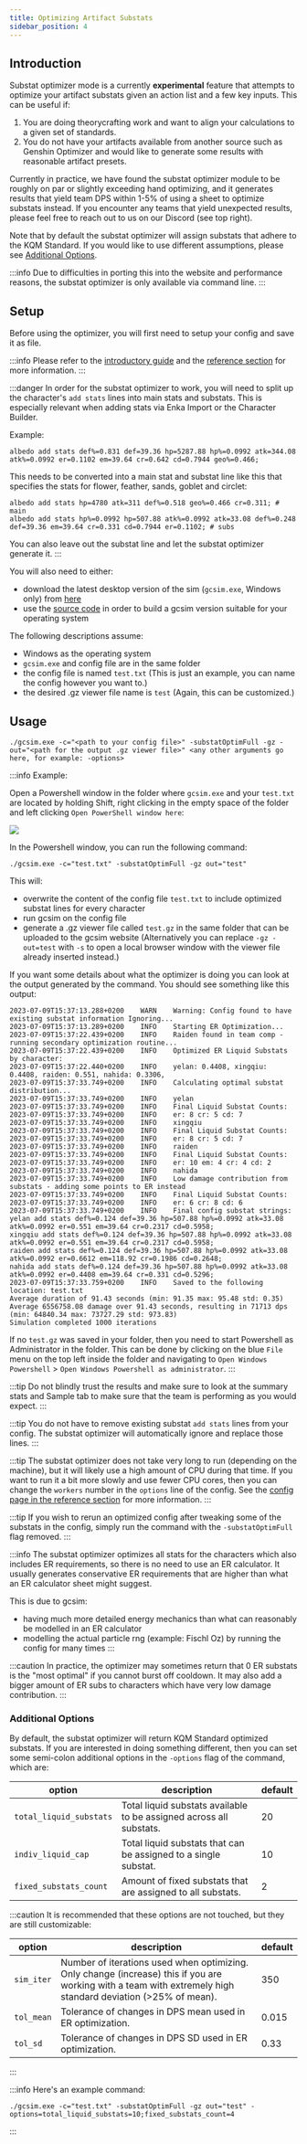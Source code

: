 ```yaml
---
title: Optimizing Artifact Substats
sidebar_position: 4
---
```


## Introduction

Substat optimizer mode is a currently **experimental** feature that attempts to optimize your artifact substats given an action list and a few key inputs. 
This can be useful if:

1. You are doing theorycrafting work and want to align your calculations to a given set of standards.
2. You do not have your artifacts available from another source such as Genshin Optimizer and would like to generate some results with reasonable artifact presets.

Currently in practice, we have found the substat optimizer module to be roughly on par or slightly exceeding hand optimizing, and it generates results that yield team DPS within 1-5% of using a sheet to optimize substats instead. 
If you encounter any teams that yield unexpected results, please feel free to reach out to us on our Discord (see top right).

Note that by default the substat optimizer will assign substats that adhere to the KQM Standard. 
If you would like to use different assumptions, please see [Additional Options](#additional-options).

:::info
Due to difficulties in porting this into the website and performance reasons, the substat optimizer is only available via command line. 
:::

## Setup

Before using the optimizer, you will first need to setup your config and save it as file. 

:::info
Please refer to the [introductory guide](/guides/building_a_simulation_basic_tutorial) and the [reference section](/reference) for more information.
:::

:::danger
In order for the substat optimizer to work, you will need to split up the character's `add stats` lines into main stats and substats. 
This is especially relevant when adding stats via Enka Import or the Character Builder.

Example:
```
albedo add stats def%=0.831 def=39.36 hp=5287.88 hp%=0.0992 atk=344.08 atk%=0.0992 er=0.1102 em=39.64 cr=0.642 cd=0.7944 geo%=0.466;
```

This needs to be converted into a main stat and substat line like this that specifies the stats for flower, feather, sands, goblet and circlet:
```
albedo add stats hp=4780 atk=311 def%=0.518 geo%=0.466 cr=0.311; # main
albedo add stats hp%=0.0992 hp=507.88 atk%=0.0992 atk=33.08 def%=0.248 def=39.36 em=39.64 cr=0.331 cd=0.7944 er=0.1102; # subs
```

You can also leave out the substat line and let the substat optimizer generate it.
:::

You will also need to either:
- download the latest desktop version of the sim (`gcsim.exe`, Windows only) from [here](https://github.com/genshinsim/gcsim/releases/latest)
- use the [source code](https://github.com/genshinsim/gcsim) in order to build a gcsim version suitable for your operating system

The following descriptions assume:
- Windows as the operating system
- `gcsim.exe` and config file are in the same folder
- the config file is named `test.txt` (This is just an example, you can name the config however you want to.)
- the desired .gz viewer file name is `test` (Again, this can be customized.)

## Usage

```
./gcsim.exe -c="<path to your config file>" -substatOptimFull -gz -out="<path for the output .gz viewer file>" <any other arguments go here, for example: -options>
```

:::info
Example:

Open a Powershell window in the folder where `gcsim.exe` and your `test.txt` are located by holding Shift, right clicking in the empty space of the folder and left clicking `Open PowerShell window here`:

![](substat_powershell.png)

In the Powershell window, you can run the following command:
```
./gcsim.exe -c="test.txt" -substatOptimFull -gz out="test"
```

This will: 
- overwrite the content of the config file `test.txt` to include optimized substat lines for every character
- run gcsim on the config file 
- generate a .gz viewer file called `test.gz` in the same folder that can be uploaded to the gcsim website (Alternatively you can replace `-gz -out=test` with `-s` to open a local browser window with the viewer file already inserted instead.)

If you want some details about what the optimizer is doing you can look at the output generated by the command. 
You should see something like this output:
```
2023-07-09T15:37:13.288+0200    WARN    Warning: Config found to have existing substat information Ignoring...                                                                
2023-07-09T15:37:13.289+0200    INFO    Starting ER Optimization...                                  
2023-07-09T15:37:22.439+0200    INFO    Raiden found in team comp - running secondary optimization routine...                                                     
2023-07-09T15:37:22.439+0200    INFO    Optimized ER Liquid Substats by character:
2023-07-09T15:37:22.440+0200    INFO    yelan: 0.4408, xingqiu: 0.4408, raiden: 0.551, nahida: 0.3306,
2023-07-09T15:37:33.749+0200    INFO    Calculating optimal substat distribution... 
2023-07-09T15:37:33.749+0200    INFO    yelan    
2023-07-09T15:37:33.749+0200    INFO    Final Liquid Substat Counts:
2023-07-09T15:37:33.749+0200    INFO    er: 8 cr: 5 cd: 7               
2023-07-09T15:37:33.749+0200    INFO    xingqiu                                        
2023-07-09T15:37:33.749+0200    INFO    Final Liquid Substat Counts:                   
2023-07-09T15:37:33.749+0200    INFO    er: 8 cr: 5 cd: 7                          
2023-07-09T15:37:33.749+0200    INFO    raiden                                         
2023-07-09T15:37:33.749+0200    INFO    Final Liquid Substat Counts:                 
2023-07-09T15:37:33.749+0200    INFO    er: 10 em: 4 cr: 4 cd: 2 
2023-07-09T15:37:33.749+0200    INFO    nahida          
2023-07-09T15:37:33.749+0200    INFO    Low damage contribution from substats - adding some points to ER instead                          
2023-07-09T15:37:33.749+0200    INFO    Final Liquid Substat Counts:     
2023-07-09T15:37:33.749+0200    INFO    er: 6 cr: 8 cd: 6
2023-07-09T15:37:33.749+0200    INFO    Final config substat strings:
yelan add stats def%=0.124 def=39.36 hp=507.88 hp%=0.0992 atk=33.08 atk%=0.0992 er=0.551 em=39.64 cr=0.2317 cd=0.5958;               
xingqiu add stats def%=0.124 def=39.36 hp=507.88 hp%=0.0992 atk=33.08 atk%=0.0992 er=0.551 em=39.64 cr=0.2317 cd=0.5958;                       
raiden add stats def%=0.124 def=39.36 hp=507.88 hp%=0.0992 atk=33.08 atk%=0.0992 er=0.6612 em=118.92 cr=0.1986 cd=0.2648;
nahida add stats def%=0.124 def=39.36 hp=507.88 hp%=0.0992 atk=33.08 atk%=0.0992 er=0.4408 em=39.64 cr=0.331 cd=0.5296;                   
2023-07-09T15:37:33.759+0200    INFO    Saved to the following location: test.txt   
Average duration of 91.43 seconds (min: 91.35 max: 95.48 std: 0.35)                            
Average 6556758.08 damage over 91.43 seconds, resulting in 71713 dps (min: 64840.34 max: 73727.29 std: 973.83)                         
Simulation completed 1000 iterations           
```

If no `test.gz` was saved in your folder, then you need to start Powershell as Administrator in the folder. 
This can be done by clicking on the blue `File` menu on the top left inside the folder and navigating to `Open Windows Powershell` > `Open Windows Powershell as administrator`.
::: 


:::tip
Do not blindly trust the results and make sure to look at the summary stats and Sample tab to make sure that the team is performing as you would expect.
:::

:::tip
You do not have to remove existing substat `add stats` lines from your config.
The substat optimizer will automatically ignore and replace those lines.
:::

:::tip
The substat optimizer does not take very long to run (depending on the machine), but it will likely use a high amount of CPU during that time.
If you want to run it a bit more slowly and use fewer CPU cores, then you can change the `workers` number in the `options` line of the config. 
See the [config page in the reference section](/reference/config) for more information.
:::

:::tip
If you wish to rerun an optimized config after tweaking some of the substats in the config, simply run the command with the `-substatOptimFull` flag removed.
:::

:::info
The substat optimizer optimizes all stats for the characters which also includes ER requirements, so there is no need to use an ER calculator.
It usually generates conservative ER requirements that are higher than what an ER calculator sheet might suggest.

This is due to gcsim:
- having much more detailed energy mechanics than what can reasonably be modelled in an ER calculator
- modelling the actual particle rng (example: Fischl Oz) by running the config for many times
:::

:::caution
In practice, the optimizer may sometimes return that 0 ER substats is the "most optimal" if you cannot burst off cooldown.
It may also add a bigger amount of ER subs to characters which have very low damage contribution.
:::

### Additional Options

By default, the substat optimizer will return KQM Standard optimized substats.
If you are interested in doing something different, then you can set some semi-colon additional options in the `-options` flag of the command, which are:

| option | description | default |
| --- | --- | --- |
| `total_liquid_substats` | Total liquid substats available to be assigned across all substats. | 20 |
| `indiv_liquid_cap` | Total liquid substats that can be assigned to a single substat. | 10 |  
| `fixed_substats_count` | Amount of fixed substats that are assigned to all substats. | 2 |

:::caution
It is recommended that these options are not touched, but they are still customizable:

| option | description | default |
| --- | --- | --- |
| `sim_iter` | Number of iterations used when optimizing. Only change (increase) this if you are working with a team with extremely high standard deviation (>25% of mean). | 350 | 
| `tol_mean` | Tolerance of changes in DPS mean used in ER optimization. | 0.015 |
| `tol_sd` | Tolerance of changes in DPS SD used in ER optimization. | 0.33 |
:::

:::info
Here's an example command:
```
./gcsim.exe -c="test.txt" -substatOptimFull -gz out="test" -options=total_liquid_substats=10;fixed_substats_count=4
```
:::
